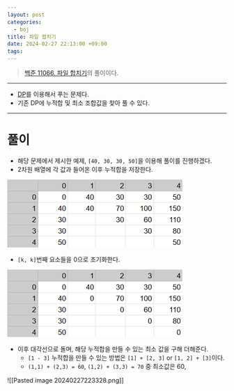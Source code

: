 ```yaml
---
layout: post
categories:
  - boj
title: 파일 합치기
date: 2024-02-27 22:13:00 +09:00
tags:
---
```

>[백준 11066. 파일 합치기](https://www.acmicpc.net/problem/11066)의 풀이이다.


---

- [DP](/algorithm/_posts/2024-02-21-dp)를 이용해서 푸는 문제다.
- 기존 DP에 누적합 및 최소 조합값을 찾아 풀 수 있다.

---

# 풀이
- 해당 문제에서 제시한 예제, `[40, 30, 30, 50]`을 이용해 풀이를 진행하겠다.
- 2차원 배열에 각 값과 들어온 이후 누적합을 저장한다.

![init_table](_src/boj/image/2024-02-27-filecombination/init_table.png)

- `[k, k]`번째 요소들을 0으로 초기화한다.

![1st_ctl_table](_src/boj/image/2024-02-27-filecombination/1st_ctl_table.png)

- 이후 대각선으로 돌며, 해당 누적합을 만들 수 있는 최소 값을 구해 더해준다.
	- `[1 - 3]` 누적합을 만들 수 있는 방법은 `[1] + [2, 3]` or `[1, 2] + [3]`이다.
	- `(1,1) + (2,3) = 60`, `(1,2) + (3,3) = 70` 중 최소값은 60, 

![[Pasted image 20240227223328.png]]
